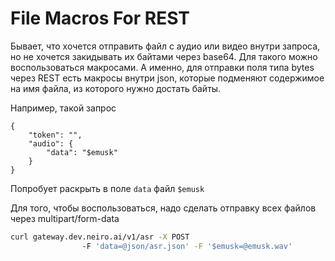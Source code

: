# File Macros For REST

Бывает, что хочется отправить файл с аудио или видео внутри запроса, но не хочется закидывать их байтами через base64. Для такого можно воспользоваться макросами. А именно, для отправки поля типа bytes через REST есть макросы внутри json, которые подменяют содержимое на имя файла, из которого нужно достать байты.

Например,  такой запрос

```
{
    "token": "",
    "audio": {
        "data": "$emusk"
    }
}
```

Попробует раскрыть в поле `data` файл `$emusk`

Для того, чтобы воспользоваться, надо сделать  отправку всех файлов через  multipart/form-data

```bash
curl gateway.dev.neiro.ai/v1/asr -X POST 
				-F 'data=@json/asr.json' -F '$emusk=@emusk.wav'
```